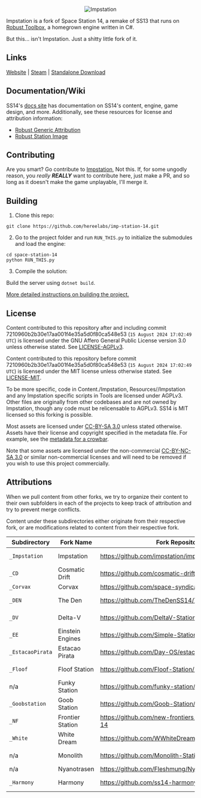 <p align="center"> <img alt="Impstation" src="https://github.com/hereelabs/imp-station-14/blob/master/Resources/Textures/Logo/logo.png" /></p>

Impstation is a fork of Space Station 14, a remake of SS13 that runs on [Robust Toolbox](https://github.com/space-wizards/RobustToolbox), a homegrown engine written in C#.

But this... isn't Impstation. Just a shitty little fork of it.

## Links
[Website](https://impstation.gay/) | [Steam](https://store.steampowered.com/app/1255460/Space_Station_14/) | [Standalone Download](https://spacestation14.io/about/nightlies/)

## Documentation/Wiki

SS14's [docs site](https://docs.spacestation14.com/) has documentation on SS14's content, engine, game design, and more.
Additionally, see these resources for license and attribution information:
- [Robust Generic Attribution](https://docs.spacestation14.com/en/specifications/robust-generic-attribution.html)
- [Robust Station Image](https://docs.spacestation14.com/en/specifications/robust-station-image.html)

## Contributing

Are you smart? Go contribute to [Impstation](https://github.com/impstation/imp-station-14), Not this. If, for some ungodly reason, you *really ***REALLY**** want to contribute here, just make a PR, and so long as it doesn't make the game unplayable, I'll merge it.

## Building

1. Clone this repo:
```shell
git clone https://github.com/hereelabs/imp-station-14.git
```
2. Go to the project folder and run `RUN_THIS.py` to initialize the submodules and load the engine:
```shell
cd space-station-14
python RUN_THIS.py
```
3. Compile the solution:

Build the server using `dotnet build`.

[More detailed instructions on building the project.](https://docs.spacestation14.com/en/general-development/setup.html)

## License

Content contributed to this repository after and including commit 7210960b2b30e17aa001f4e35a5d0f80ca548e53 (`15 August 2024 17:02:49 UTC`) is licensed under the GNU Affero General Public License version 3.0 unless otherwise stated. See [LICENSE-AGPLv3](./LICENSE-AGPLv3.TXT).

Content contributed to this repository before commit 7210960b2b30e17aa001f4e35a5d0f80ca548e53 (`15 August 2024 17:02:49 UTC`) is licensed under the MIT license unless otherwise stated. See [LICENSE-MIT](./LICENSE-MIT.TXT).

To be more specific, code in Content./Impstation, Resources//Impstation and any Impstation specific scripts in Tools are licensed under AGPLv3. Other files are originally from other codebases and are not owned by Impstation, though any code must be relicensable to AGPLv3. SS14 is MIT licensed so this forking is possible.

Most assets are licensed under [CC-BY-SA 3.0](https://creativecommons.org/licenses/by-sa/3.0/) unless stated otherwise. Assets have their license and copyright specified in the metadata file. For example, see the [metadata for a crowbar](https://github.com/space-wizards/space-station-14/blob/master/Resources/Textures/Objects/Tools/crowbar.rsi/meta.json).

Note that some assets are licensed under the non-commercial [CC-BY-NC-SA 3.0](https://creativecommons.org/licenses/by-nc-sa/3.0/) or similar non-commercial licenses and will need to be removed if you wish to use this project commercially.

## Attributions

When we pull content from other forks, we try to organize their content to their own subfolders in each of the projects to keep track of attribution and try to prevent merge conflicts.

Content under these subdirectories either originate from their respective fork, or are modifications related to content from their respective fork.

| Subdirectory     | Fork Name        | Fork Repository                                         | License  |
|------------------|------------------|---------------------------------------------------------|----------|
| `_Impstation`    | Impstation       | https://github.com/impstation/imp-station-14/           | AGPL 3.0 |
| `_CD`            | Cosmatic Drift   | https://github.com/cosmatic-drift-14/cosmatic-drift     | MIT      |
| `_Corvax`        | Corvax           | https://github.com/space-syndicate/space-station-14     | MIT      |
| `_DEN`           | The Den          | https://github.com/TheDenSS14/TheDen                    | AGPL 3.0 |
| `_DV`            | Delta-V          | https://github.com/DeltaV-Station/Delta-v/              | AGPL 3.0 |
| `_EE`            | Einstein Engines | https://github.com/Simple-Station/Einstein-Engines/     | AGPL 3.0 |
| `_EstacaoPirata` | Estacao Pirata   | https://github.com/Day-OS/estacao-pirata-14/            | AGPL 3.0 |
| `_Floof`         | Floof Station    | https://github.com/Floof-Station/Floof-Station          | AGPL 3.0 |
| n/a              | Funky Station    | https://github.com/funky-station/funky-station          | AGPL 3.0 |
| `_Goobstation`   | Goob Station     | https://github.com/Goob-Station/Goob-Station/           | AGPL 3.0 |
| `_NF`            | Frontier Station | https://github.com/new-frontiers-14/frontier-station-14 | AGPL 3.0 |
| `_White`         | White Dream | https://github.com/WWhiteDreamProject/wwdpublic/ | AGPL 3.0 |
| n/a              | Monolith | https://github.com/Monolith-Station/Monolith | AGPL 3.0 |
| n/a              | Nyanotrasen | https://github.com/Fleshmung/Nyanotrasen/tree/master | MIT |
| `_Harmony`       | Harmony          | https://github.com/ss14-harmony/ss14-harmony            | AGPL 3.0 |